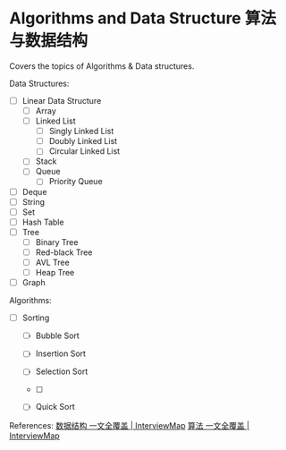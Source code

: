# Algorithms and Data Structure 算法与数据结构
Covers the topics of Algorithms & Data structures.

Data Structures:
- [ ] Linear Data Structure
    - [ ] Array
    - [ ] Linked List
        - [ ] Singly Linked List
        - [ ] Doubly Linked List
        - [ ] Circular Linked List
    - [ ] Stack
    - [ ] Queue
        - [ ] Priority Queue
- [ ] Deque
- [ ] String
- [ ] Set
- [ ] Hash Table
- [ ] Tree
    - [ ] Binary Tree
    - [ ] Red-black Tree
    - [ ] AVL Tree
    - [ ] Heap Tree
- [ ] Graph

Algorithms:
- [ ] Sorting
    - [ ] Bubble Sort
    - [ ] Insertion Sort
    - [ ] Selection Sort
    - [ ] 
    - [ ] Quick Sort


References:
[数据结构 一文全覆盖 | InterviewMap](https://yuchengkai.cn/docs/cs/dataStruct.html)
[算法 一文全覆盖 | InterviewMap](https://yuchengkai.cn/docs/cs/algorithm.html#%E6%97%B6%E9%97%B4%E5%A4%8D%E6%9D%82%E5%BA%A6)